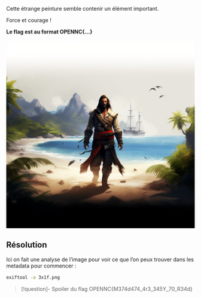 
Cette étrange peinture semble contenir un élément important.

Force et courage !

**Le flag est au format OPENNC{...}**

![3x1f](3x1f.png)

## Résolution

Ici on fait une analyse de l’image pour voir ce que l’on peux trouver dans les metadata pour commencer :
```bash
exiftool -a 3x1f.png
```

>[!question]- Spoiler du flag
> OPENNC{M374d474_4r3_345Y_70_R34d}

